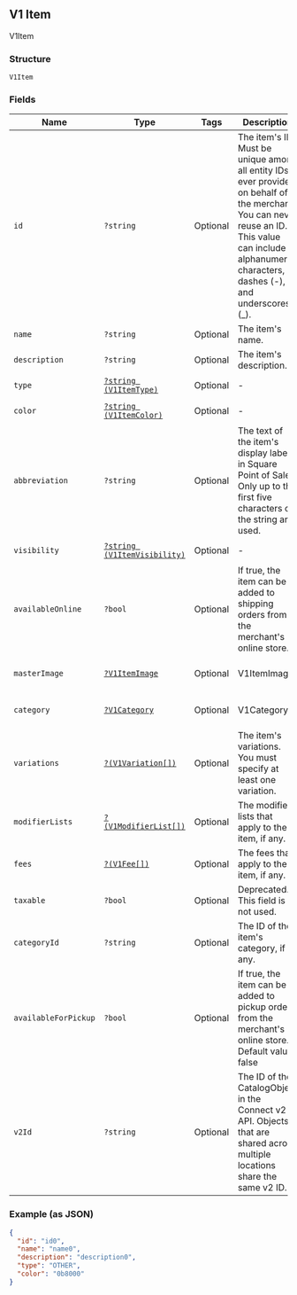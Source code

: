 ## V1 Item

V1Item

### Structure

`V1Item`

### Fields

| Name | Type | Tags | Description | Getter | Setter |
|  --- | --- | --- | --- | --- | --- |
| `id` | `?string` | Optional | The item's ID. Must be unique among all entity IDs ever provided on behalf of the merchant. You can never reuse an ID. This value can include alphanumeric characters, dashes (-), and underscores (_). | getId(): ?string | setId(?string id): void |
| `name` | `?string` | Optional | The item's name. | getName(): ?string | setName(?string name): void |
| `description` | `?string` | Optional | The item's description. | getDescription(): ?string | setDescription(?string description): void |
| `type` | [`?string (V1ItemType)`](/doc/models/v1-item-type.md) | Optional | - | getType(): ?string | setType(?string type): void |
| `color` | [`?string (V1ItemColor)`](/doc/models/v1-item-color.md) | Optional | - | getColor(): ?string | setColor(?string color): void |
| `abbreviation` | `?string` | Optional | The text of the item's display label in Square Point of Sale. Only up to the first five characters of the string are used. | getAbbreviation(): ?string | setAbbreviation(?string abbreviation): void |
| `visibility` | [`?string (V1ItemVisibility)`](/doc/models/v1-item-visibility.md) | Optional | - | getVisibility(): ?string | setVisibility(?string visibility): void |
| `availableOnline` | `?bool` | Optional | If true, the item can be added to shipping orders from the merchant's online store. | getAvailableOnline(): ?bool | setAvailableOnline(?bool availableOnline): void |
| `masterImage` | [`?V1ItemImage`](/doc/models/v1-item-image.md) | Optional | V1ItemImage | getMasterImage(): ?V1ItemImage | setMasterImage(?V1ItemImage masterImage): void |
| `category` | [`?V1Category`](/doc/models/v1-category.md) | Optional | V1Category | getCategory(): ?V1Category | setCategory(?V1Category category): void |
| `variations` | [`?(V1Variation[])`](/doc/models/v1-variation.md) | Optional | The item's variations. You must specify at least one variation. | getVariations(): ?array | setVariations(?array variations): void |
| `modifierLists` | [`?(V1ModifierList[])`](/doc/models/v1-modifier-list.md) | Optional | The modifier lists that apply to the item, if any. | getModifierLists(): ?array | setModifierLists(?array modifierLists): void |
| `fees` | [`?(V1Fee[])`](/doc/models/v1-fee.md) | Optional | The fees that apply to the item, if any. | getFees(): ?array | setFees(?array fees): void |
| `taxable` | `?bool` | Optional | Deprecated. This field is not used. | getTaxable(): ?bool | setTaxable(?bool taxable): void |
| `categoryId` | `?string` | Optional | The ID of the item's category, if any. | getCategoryId(): ?string | setCategoryId(?string categoryId): void |
| `availableForPickup` | `?bool` | Optional | If true, the item can be added to pickup orders from the merchant's online store. Default value: false | getAvailableForPickup(): ?bool | setAvailableForPickup(?bool availableForPickup): void |
| `v2Id` | `?string` | Optional | The ID of the CatalogObject in the Connect v2 API. Objects that are shared across multiple locations share the same v2 ID. | getV2Id(): ?string | setV2Id(?string v2Id): void |

### Example (as JSON)

```json
{
  "id": "id0",
  "name": "name0",
  "description": "description0",
  "type": "OTHER",
  "color": "0b8000"
}
```

